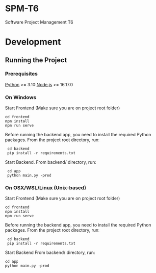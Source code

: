 # SPM-T6
Software Project Management T6

# Development

## Running the Project

### Prerequisites

[Python](https://www.python.org/downloads/) >= 3.10
[Node.js](https://nodejs.org/en/download) >= 16.17.0

### On Windows

Start Frontend (Make sure you are on project root folder)

```shell
cd frontend
npm install
npm run serve
```
Before running the backend app, you need to install the required Python packages. From the project root directory, run:
```shell
 cd backend
 pip install -r requirements.txt
```

Start Backend. From backend/ directory, run:

```shell
 cd app
 python main.py -prod
```

### On OSX/WSL/Linux (Unix-based)

Start Frontend (Make sure you are on project root folder)

```shell
cd frontend
npm install
npm run serve
```
Before running the backend app, you need to install the required Python packages. From the project root directory, run:

```shell
 cd backend
 pip install -r requirements.txt
```

Start Backend From backend/ directory, run:

```shell
cd app
python main.py -prod
```
